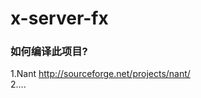 x-server-fx
===========
### 如何编译此项目?
1.Nant http://sourceforge.net/projects/nant/<br />
2....<br />
